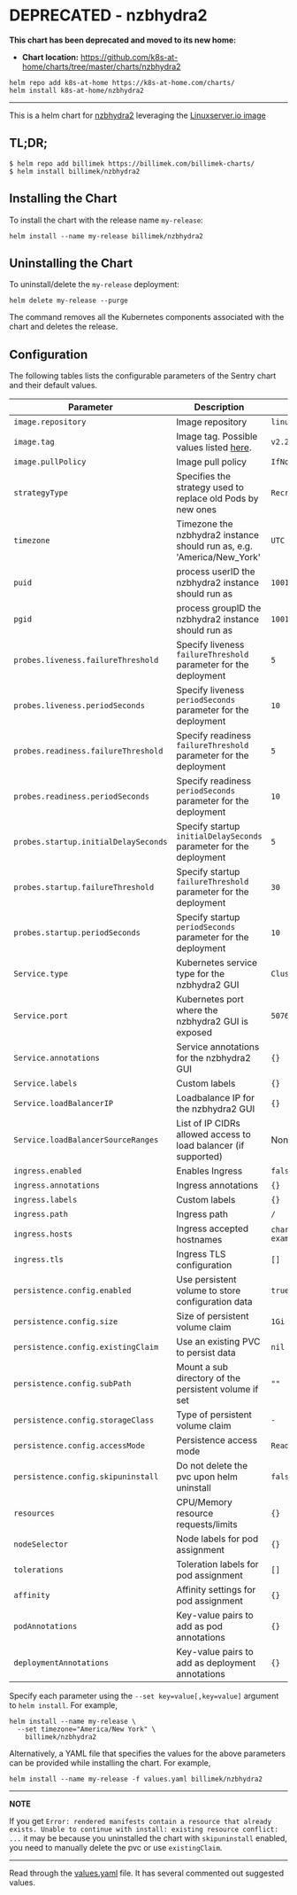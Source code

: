 # DEPRECATED - nzbhydra2

**This chart has been deprecated and moved to its new home:**

- **Chart location:** https://github.com/k8s-at-home/charts/tree/master/charts/nzbhydra2

```console
helm repo add k8s-at-home https://k8s-at-home.com/charts/
helm install k8s-at-home/nzbhydra2
```

---

This is a helm chart for [nzbhydra2](https://github.com/theotherp/nzbhydra2) leveraging the [Linuxserver.io image](https://hub.docker.com/r/linuxserver/hydra2/)

## TL;DR;

```shell
$ helm repo add billimek https://billimek.com/billimek-charts/
$ helm install billimek/nzbhydra2
```

## Installing the Chart

To install the chart with the release name `my-release`:

```console
helm install --name my-release billimek/nzbhydra2
```

## Uninstalling the Chart

To uninstall/delete the `my-release` deployment:

```console
helm delete my-release --purge
```

The command removes all the Kubernetes components associated with the chart and deletes the release.

## Configuration

The following tables lists the configurable parameters of the Sentry chart and their default values.

| Parameter                  | Description                         | Default                                                 |
|----------------------------|-------------------------------------|---------------------------------------------------------|
| `image.repository`         | Image repository | `linuxserver/hydra2` |
| `image.tag`                | Image tag. Possible values listed [here](https://hub.docker.com/r/linuxserver/nzbhydra2/tags/).| `v2.22.2-ls9`|
| `image.pullPolicy`         | Image pull policy | `IfNotPresent` |
| `strategyType`             | Specifies the strategy used to replace old Pods by new ones | `Recreate` |
| `timezone`                 | Timezone the nzbhydra2 instance should run as, e.g. 'America/New_York' | `UTC` |
| `puid`                     | process userID the nzbhydra2 instance should run as | `1001` |
| `pgid`                     | process groupID the nzbhydra2 instance should run as | `1001` |
| `probes.liveness.failureThreshold`     | Specify liveness `failureThreshold` parameter for the deployment     | `5`  |
| `probes.liveness.periodSeconds`       | Specify liveness `periodSeconds` parameter for the deployment       | `10` |
| `probes.readiness.failureThreshold`    | Specify readiness `failureThreshold` parameter for the deployment    | `5`  |
| `probes.readiness.periodSeconds`      | Specify readiness `periodSeconds` parameter for the deployment      | `10` |
| `probes.startup.initialDelaySeconds`    | Specify startup `initialDelaySeconds` parameter for the deployment    | `5`  |
| `probes.startup.failureThreshold`      | Specify startup `failureThreshold` parameter for the deployment      | `30` |
| `probes.startup.periodSeconds`      | Specify startup `periodSeconds` parameter for the deployment      | `10` |
| `Service.type`          | Kubernetes service type for the nzbhydra2 GUI | `ClusterIP` |
| `Service.port`          | Kubernetes port where the nzbhydra2 GUI is exposed| `5076` |
| `Service.annotations`   | Service annotations for the nzbhydra2 GUI | `{}` |
| `Service.labels`        | Custom labels | `{}` |
| `Service.loadBalancerIP` | Loadbalance IP for the nzbhydra2 GUI | `{}` |
| `Service.loadBalancerSourceRanges` | List of IP CIDRs allowed access to load balancer (if supported)      | None
| `ingress.enabled`              | Enables Ingress | `false` |
| `ingress.annotations`          | Ingress annotations | `{}` |
| `ingress.labels`               | Custom labels                       | `{}`
| `ingress.path`                 | Ingress path | `/` |
| `ingress.hosts`                | Ingress accepted hostnames | `chart-example.local` |
| `ingress.tls`                  | Ingress TLS configuration | `[]` |
| `persistence.config.enabled`      | Use persistent volume to store configuration data | `true` |
| `persistence.config.size`         | Size of persistent volume claim | `1Gi` |
| `persistence.config.existingClaim`| Use an existing PVC to persist data | `nil` |
| `persistence.config.subPath`  | Mount a sub directory of the persistent volume if set | `""` |
| `persistence.config.storageClass` | Type of persistent volume claim | `-` |
| `persistence.config.accessMode`  | Persistence access mode | `ReadWriteOnce` |
| `persistence.config.skipuninstall`  | Do not delete the pvc upon helm uninstall | `false` |
| `resources`                | CPU/Memory resource requests/limits | `{}` |
| `nodeSelector`             | Node labels for pod assignment | `{}` |
| `tolerations`              | Toleration labels for pod assignment | `[]` |
| `affinity`                 | Affinity settings for pod assignment | `{}` |
| `podAnnotations`           | Key-value pairs to add as pod annotations  | `{}` |
| `deploymentAnnotations`           | Key-value pairs to add as deployment annotations  | `{}` |

Specify each parameter using the `--set key=value[,key=value]` argument to `helm install`. For example,

```console
helm install --name my-release \
  --set timezone="America/New York" \
    billimek/nzbhydra2
```

Alternatively, a YAML file that specifies the values for the above parameters can be provided while installing the chart. For example,

```console
helm install --name my-release -f values.yaml billimek/nzbhydra2
```

---
**NOTE**

If you get `Error: rendered manifests contain a resource that already exists. Unable to continue with install: existing resource conflict: ...` it may be because you uninstalled the chart with `skipuninstall` enabled, you need to manually delete the pvc or use `existingClaim`.

---

Read through the [values.yaml](https://github.com/billimek/billimek-charts/blob/master/charts/nzbhydra2/values.yaml) file. It has several commented out suggested values.

